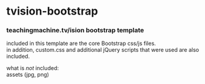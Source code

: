 tvision-bootstrap
=================

### teachingmachine.tv/ision bootstrap template

included in this template are the core Bootstrap css/js files.
<br>
in addition, custom.css and additional jQuery scripts that were used are also included.

what is *not* included:
<br>
assets (jpg, png)
